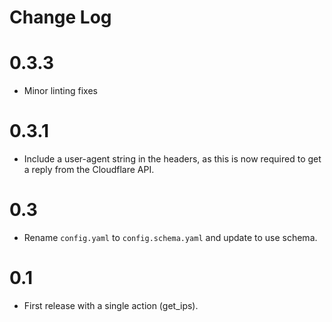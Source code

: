 # Change Log

# 0.3.3

- Minor linting fixes
  
# 0.3.1

- Include a user-agent string in the headers, as this is now required
  to get a reply from the Cloudflare API.

# 0.3

- Rename `config.yaml` to `config.schema.yaml` and update to use schema.

# 0.1

- First release with a single action (get_ips).
